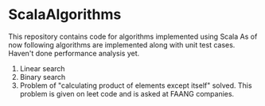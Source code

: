 # ScalaAlgorithms
This repository contains code for algorithms implemented using Scala
As of now following algorithms are implemented along with unit test cases. Haven't done performance analysis yet.

1. Linear search
2. Binary search
3. Problem of "calculating product of elements except itself" solved. This problem is given on leet code and is asked at FAANG companies.